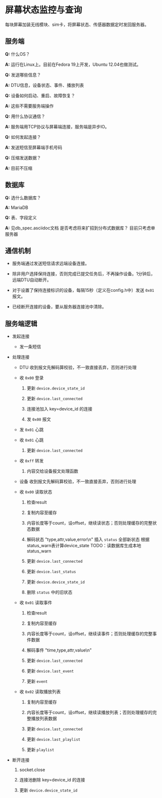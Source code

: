 屏幕状态监控与查询
==================

每块屏幕加装无线模块、sim卡，将屏幕状态、传感器数据定时发回服务器。

服务端
------

**Q:** 什么OS？

**A:** 运行在Linux上。目前在Fedora 19上开发，Ubuntu 12.04也做测试。

**Q:** 发送哪些信息？

**A:** DTU信息，设备状态、事件、播放列表

**Q:** 设备如何启动、重启、故障恢复？

**A:** 这些不需要服务端操作

**Q:** 用什么协议通信？

**A:** 服务端用TCP协议与屏幕端连接，服务端是异步IO。

**Q:** 如何发起连接？

**A:** 发送短信至屏幕端手机号码

**Q:** 压缩发送数据？

**A:** 目前不压缩

数据库
------

**Q:** 选什么数据库？

**A:** MariaDB

**Q:** 表、字段定义

**A:** 见db\_spec.asciidoc文档 是否考虑将来扩招到分布式数据库？ 目前只考虑单服务器

通信机制
--------

-   服务端通过发送短信请求远端设备连接。

-   除非用户选择保持连接，否则完成已提交任务后，不再操作设备。1分钟后，远端DTU自动断开。

-   对于设置了保持连接标识的设备，每隔15秒（定义在config.h中）发送 `0x01` 报文。

-   已经断开连接的设备，要从服务器连接池中清除。

服务端逻辑
----------

-   发起连接

    -   发一条短信

-   处理连接

    -   DTU 收到报文先解码算校验，不一致直接丢弃，否则进行处理

    -   收 `0x00` 登录

        1.  更新 `device.device_state_id`

        2.  更新 `device.last_connected`

        3.  连接池加入 key=device\_id 的连接

        4.  发 `0x00` 报文

    -   发 `0x01` 心跳

    -   收 `0x01` 心跳

        1.  更新 `device.last_connected`

    -   收 `0xff` 转发

        1.  内容交给设备报文处理函数

    -   设备 收到报文先解码算校验，不一致直接丢弃，否则进行处理

    -   收 `0x00` 读取状态

        1.  检查result

        2.  复制内容至缓存

        3.  内容长度等于count，设offset，继续读状态；否则处理缓存的完整状态数据

        4.  解码状态 "type,attr,value,error\\n" 插入 `status` 全部新状态 根据status\_warn表计算device\_state TODO：读数据库生成本地status\_warn

        5.  更新 `device.last_connected`

        6.  更新 `device.last_status`

        7.  更新 `device.device_state_id`

        8.  删除 `status` 中的旧状态

    -   收 `0x01` 读取事件

        1.  检查result

        2.  复制内容至缓存

        3.  内容长度等于count，设offset，继续读事件；否则处理缓存的完整事件数据

        4.  解码事件 "time,type,attr,value\\n"

        5.  更新 `device.last_connected`

        6.  更新 `device.last_event`

        7.  更新 `event`

    -   收 `0x02` 读取播放列表

        1.  复制内容至缓存

        2.  内容长度等于count，设offset，继续读播放列表；否则处理缓存的完整播放列表数据

        3.  更新 `device.last_connected`

        4.  更新 `device.last_playlist`

        5.  更新 `playlist`

-   断开连接

    1.  socket.close

    2.  连接池删除 key=device\_id 的连接

    3.  更新 `device.device_state_id`


